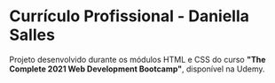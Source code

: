 # Currículo Profissional - Daniella Salles #

Projeto desenvolvido durante os módulos HTML e CSS do curso **"The Complete 2021 Web Development Bootcamp"**, disponível na Udemy.
